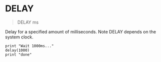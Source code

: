 # DELAY

> DELAY ms

Delay for a specified amount of milliseconds. Note DELAY depends on the system clock.

```
print "Wait 1000ms..."
delay(1000)
print "done"
```
